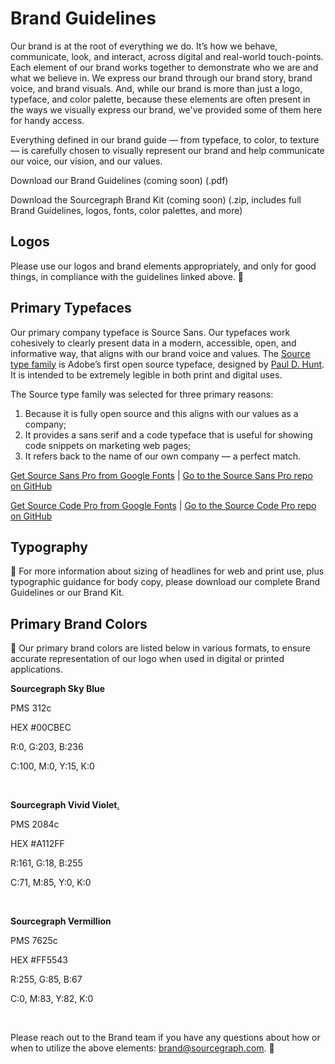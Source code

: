 # Brand Guidelines

<!-- All notes in ***italized bold text*** and hidden -->

Our brand is at the root of everything we do. It’s how we behave, communicate, look, and interact, across digital and real-world touch-points. Each element of our brand works together to demonstrate who we are and what we believe in. We express our brand through our brand story, brand voice, and brand visuals. And, while our brand is more than just a logo, typeface, and color palette, because these elements are often present in the ways we visually express our brand, we've provided some of them here for handy access.

Everything defined in our brand guide — from typeface, to color, to texture — is carefully chosen to visually represent our brand and help communicate our voice, our vision, and our values. 

Download our Brand Guidelines (coming soon) (.pdf)  

Download the Sourcegraph Brand Kit (coming soon) (.zip, includes full Brand Guidelines, logos, fonts, color palettes, and more)

## Logos 

Please use our logos and brand elements appropriately, and only for good things, in compliance with the guidelines linked above. 🖖    


## Primary Typefaces

Our primary company typeface is Source Sans. Our typefaces work cohesively to clearly present data in a modern, accessible, open, and informative way, that aligns with our brand voice and values. The [Source type family](https://fonts.adobe.com/fonts/source-sans) is Adobe’s first open source typeface, designed by [Paul D. Hunt](https://github.com/pauldhunt). It is intended to be extremely legible in both print and digital uses.    

The Source type family was selected for three primary reasons:    


1. Because it is fully open source and this aligns with our values as a company;    
1. It provides a sans serif and a code typeface that is useful for showing code snippets on marketing web pages;   
1. It refers back to the name of our own company — a perfect match. 


[Get Source Sans Pro from Google Fonts](https://fonts.google.com/specimen/Source+Sans+Pro#standard-styles)  |  [Go to the Source Sans Pro repo on GitHub](https://github.com/pauldhunt/SourceSansPro)


[Get Source Code Pro from Google Fonts](https://fonts.google.com/specimen/Source+Code+Pro)  |  [Go to the Source Code Pro repo on GitHub](https://github.com/pauldhunt/SourceCodePro)



## Typography

📖 For more information about sizing of headlines for web and print use, plus typographic guidance for body copy, please download our complete Brand Guidelines or our Brand Kit.  


<!-- ***Replace examples below with extra light or semi bold text and correct sizes*** -->

<!-- Headline 1 64 pts -->
<!-- Sub Headline 2 48pts -->

<!-- Headline 2 48pts -->
<!-- Sub Headline 3 30pts -->

<!-- Headline 3 30pts -->

<!-- Headline 4 24pts -->

<!-- Headline 5 20pts -->

## Primary Brand Colors

<!-- Fix color boxes before each section*** Why aren't they showing up here like they did on the old page? -->

🌈 Our primary brand colors are listed below in various formats, to ensure accurate representation of our logo when used in digital or printed applications.    

**Sourcegraph Sky Blue** 

<div class="square blue">
</div>        

PMS 312c   

HEX #00CBEC   

R:0, G:203, B:236   

C:100, M:0, Y:15, K:0       

<br>

**Sourcegraph Vivid Violet**[.](https://www.youtube.com/watch?v=YWKC2xTPwtU) 

<div class="square purple">
</div>       

PMS 2084c    

HEX #A112FF   

R:161, G:18, B:255   

C:71, M:85, Y:0, K:0   

<br>

**Sourcegraph Vermillion**  

<div class="square orange">
</div>    

PMS 7625c    

HEX #FF5543   

R:255, G:85, B:67    

C:0, M:83, Y:82, K:0   

<br>

Please reach out to the Brand team if you have any questions about how or when to utilize the above elements: [brand@sourcegraph.com](mailto:brand@sourcegraph.com). 🤙   




